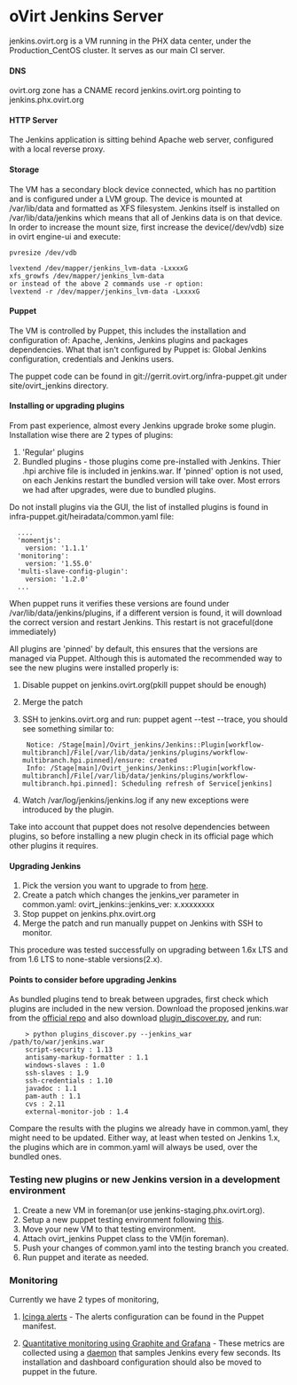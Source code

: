 oVirt Jenkins Server
=================================
jenkins.ovirt.org is a VM running in the PHX data center, under the
Production_CentOS cluster. It serves as our main CI server.

#### DNS
ovirt.org zone has a CNAME record jenkins.ovirt.org pointing to
jenkins.phx.ovirt.org

#### HTTP Server
The Jenkins application is sitting behind Apache web server, configured
with a local reverse proxy.


#### Storage
The VM has a secondary block device connected, which has no partition
and is configured under a LVM group. The device is mounted at
/var/lib/data and formatted as XFS filesystem. Jenkins itself is installed
on /var/lib/data/jenkins which means that all of Jenkins data is on that device.
In order to increase the mount size, first increase the device(/dev/vdb)
size in ovirt engine-ui and execute:

	pvresize /dev/vdb

	lvextend /dev/mapper/jenkins_lvm-data -LxxxxG
	xfs_growfs /dev/mapper/jenkins_lvm-data
	or instead of the above 2 commands use -r option:
	lvextend -r /dev/mapper/jenkins_lvm-data -LxxxxG





#### Puppet
The VM is controlled by Puppet, this includes the installation and
configuration of: Apache, Jenkins, Jenkins plugins and packages dependencies.
What that isn't configured by Puppet is:
Global Jenkins configuration, credentials and Jenkins users.

The puppet code can be found in git://gerrit.ovirt.org/infra-puppet.git
under site/ovirt_jenkins directory.


#### Installing or upgrading plugins

From past experience, almost every Jenkins upgrade broke some plugin.
Installation wise there are 2 types of plugins:
1. 'Regular' plugins
2. Bundled plugins - those plugins come pre-installed with Jenkins. Thier .hpi
archive file is included in jenkins.war. If 'pinned' option is not used,
on each Jenkins restart the bundled version will take over.
Most errors we had after upgrades, were due to bundled plugins.

Do not install plugins via the GUI, the list of installed plugins is found in
infra-puppet.git/heiradata/common.yaml file:

	  ....
	  'momentjs':
	    version: '1.1.1'
	  'monitoring':
	    version: '1.55.0'
	  'multi-slave-config-plugin':
	    version: '1.2.0'
	  ...

When puppet runs it verifies these versions are found under
/var/lib/data/jenkins/plugins, if a different version is found, it will
download the correct version and restart Jenkins. This restart is not
graceful(done immediately)

All plugins are 'pinned' by default, this ensures that the versions are
managed via Puppet. Although this is automated the recommended way to see the
new plugins were installed properly is:
1. Disable puppet on jenkins.ovirt.org(pkill puppet should be enough)
2. Merge the patch
3. SSH to jenkins.ovirt.org and run: puppet agent --test --trace, you should
see something similar to:

		Notice: /Stage[main]/Ovirt_jenkins/Jenkins::Plugin[workflow-multibranch]/File[/var/lib/data/jenkins/plugins/workflow-multibranch.hpi.pinned]/ensure: created
		Info: /Stage[main]/Ovirt_jenkins/Jenkins::Plugin[workflow-multibranch]/File[/var/lib/data/jenkins/plugins/workflow-multibranch.hpi.pinned]: Scheduling refresh of Service[jenkins]

4. Watch /var/log/jenkins/jenkins.log if any new exceptions were introduced
by the plugin.

Take into account that puppet does not resolve dependencies between
plugins, so before installing a new plugin check in its official page which
other plugins it requires.

#### Upgrading Jenkins
1. Pick the version you want to upgrade to from [here][jenkins_repo].
2. Create a patch which changes the jenkins_ver parameter in common.yaml:
	ovirt_jenkins::jenkins_ver: x.xxxxxxxx
3. Stop puppet on jenkins.phx.ovirt.org
4. Merge the patch and run manually puppet on Jenkins with SSH to monitor.

This procedure was tested successfully on upgrading between 1.6x LTS and
from 1.6 LTS to none-stable versions(2.x).

#### Points to consider before upgrading Jenkins
As bundled plugins tend to break between upgrades, first check which
plugins are included in the new version. Download the proposed jenkins.war
from the [official repo][jenkins_war] and also download [plugin_discover.py][plugin_disc],
and run:

		> python plugins_discover.py --jenkins_war /path/to/war/jenkins.war
		script-security : 1.13
		antisamy-markup-formatter : 1.1
		windows-slaves : 1.0
		ssh-slaves : 1.9
		ssh-credentials : 1.10
		javadoc : 1.1
		pam-auth : 1.1
		cvs : 2.11
		external-monitor-job : 1.4

Compare the results with the plugins we already have in common.yaml, they
might need to be updated. Either way, at least when tested on Jenkins 1.x,
the plugins which are in common.yaml will always be used, over the bundled
ones.


### Testing new plugins or new Jenkins version in a development environment
1. Create a new VM in foreman(or use jenkins-staging.phx.ovirt.org).
2. Setup a new puppet testing environment following [this][p_dev].
3. Move your new VM to that testing environment.
4. Attach ovirt_jenkins Puppet class to the VM(in foreman).
5. Push your changes of common.yaml into the testing branch you created.
6. Run puppet and iterate as needed.



### Monitoring
Currently we have 2 types of monitoring,
1. [Icinga alerts][icinga_mon] -
The alerts configuration can be found in the Puppet manifest.

2. [Quantitative monitoring using Graphite and Grafana][graphite_mon] -
These metrics are collected using a [daemon][jenkins_graphite] that samples
Jenkins every few seconds. Its installation and dashboard configuration
should also be moved to puppet in the future.



[p_dev]: ../General/Puppet.markdown
[plugin_disc]: https://github.com/nvgoldin/jenkins-scripts/blob/master/plugins_discover.py
[jenkins_repo]: http://pkg.jenkins-ci.org/redhat-stable/
[jenkins_war]: http://mirrors.jenkins-ci.org/war-stable
[icinga_mon]: https://monitoring.ovirt.org/icinga/cgi-bin/extinfo.cgi?type=1&host=jenkins.phx.ovirt.org
[graphite_mon]: http://graphite.phx.ovirt.org/dashboard/db/jenkins-monitoring
[jenkins_graphite]: https://github.com/nvgoldin/jenkins-graphite
